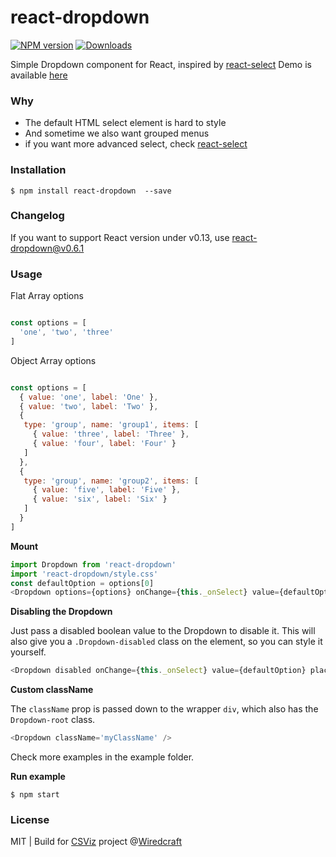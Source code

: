 react-dropdown
==============

[![NPM version][npm-image]][npm-url]
[![Downloads][downloads-image]][downloads-url]

Simple Dropdown component for React, inspired by [react-select](https://github.com/JedWatson/react-select)
Demo is available [here](http://fraserxu.me/react-dropdown/)

### Why

* The default HTML select element is hard to style
* And sometime we also want grouped menus
* if you want more advanced select, check [react-select](https://github.com/JedWatson/react-select)

### Installation

```
$ npm install react-dropdown  --save
```

### Changelog

If you want to support React version under v0.13, use react-dropdown@v0.6.1

### Usage

Flat Array options

```JavaScript

const options = [
  'one', 'two', 'three'
]
```

Object Array options

```JavaScript

const options = [
  { value: 'one', label: 'One' },
  { value: 'two', label: 'Two' },
  {
   type: 'group', name: 'group1', items: [
     { value: 'three', label: 'Three' },
     { value: 'four', label: 'Four' }
   ]
  },
  {
   type: 'group', name: 'group2', items: [
     { value: 'five', label: 'Five' },
     { value: 'six', label: 'Six' }
   ]
  }
]
```

**Mount**

```JavaScript
import Dropdown from 'react-dropdown'
import 'react-dropdown/style.css'
const defaultOption = options[0]
<Dropdown options={options} onChange={this._onSelect} value={defaultOption} placeholder="Select an option" />
```

**Disabling the Dropdown**

Just pass a disabled boolean value to the Dropdown to disable it. This will also give you a `.Dropdown-disabled` class on the element, so you can style it yourself.

```JavaScript
<Dropdown disabled onChange={this._onSelect} value={defaultOption} placeholder="Select an option" />
```

**Custom className**

The `className` prop is passed down to the wrapper `div`, which also has the `Dropdown-root` class.

```JavaScript
<Dropdown className='myClassName' />
```

Check more examples in the example folder.

**Run example**

```
$ npm start
```

### License

MIT | Build for [CSViz](https://csviz.org) project @[Wiredcraft](http://wiredcraft.com)

[npm-image]: https://img.shields.io/npm/v/react-dropdown.svg?style=flat-square
[npm-url]: https://npmjs.org/package/react-dropdown
[downloads-image]: http://img.shields.io/npm/dm/react-dropdown.svg?style=flat-square
[downloads-url]: https://npmjs.org/package/react-dropdown
